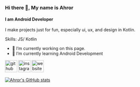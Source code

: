 ### Hi there 👋, My name is Ahror
#### I am Android Developer
I make projects just for fun, especially ui, ux, and design in Kotlin.

Skills: JS/ Kotlin

- 🔭 I’m currently working on this page. 
- 🌱 I’m currently learning Android Development  


[<img src='https://cdn.jsdelivr.net/npm/simple-icons@3.0.1/icons/github.svg' alt='github' height='40'>](https://github.com/aahrorr)  [<img src='https://cdn.jsdelivr.net/npm/simple-icons@3.0.1/icons/instagram.svg' alt='instagram' height='40'>](https://www.instagram.com/aahrorr_/)  [<img src='https://cdn.jsdelivr.net/npm/simple-icons@3.0.1/icons/icloud.svg' alt='website' height='40'>](https://github.com/aahrorr)  

[![Ahror's GitHub stats](https://github-readme-stats.vercel.app/api?username=aahrorr)](https://github.com/anuraghazra/github-readme-stats)
